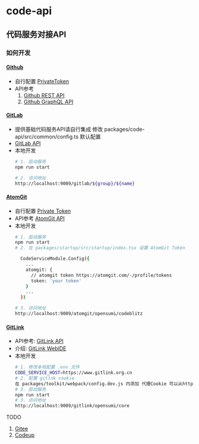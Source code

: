 # code-api

## 代码服务对接API

### 如何开发
#### [Github](https://github.com/)
- 自行配置 [PrivateToken](https://github.com/settings/tokens/new?scopes=repo&description=codeblitz)
- API参考
  1. [Github REST API](https://docs.github.com/zh/rest)
  2. [Github GraphQL API](https://docs.github.com/zh/graphql)
#### [GitLab](https://gitlab.cn/)
- 提供基础代码服务API请自行集成 修改 packages/code-api/src/common/config.ts 默认配置
- [GitLab API](https://docs.gitlab.com/ee/api/)
- 本地开发
  ```bash
  # 1. 启动服务
  npm run start

  # 2. 访问地址
  http://localhost:9009/gitlab/${group}/${name}
  ```
#### [AtomGit](https://atomgit.com/)
- 自行配置 [Private Token](https://atomgit.com/-/profile/tokens)
- API参考 [AtomGit API](https://docs.atomgit.com/category/api)
- 本地开发
  ```bash
  # 1. 启动服务
  npm run start
  # 2. 在 packages/startup/src/startup/index.tsx 设置 AtomGit Token

    CodeServiceModule.Config({
      ...
      atomgit: {
        // atomgit token https://atomgit.com/-/profile/tokens
        token: 'your token'
      }
      ...
    })

  # 3. 访问地址
  http://localhost:9009/atomgit/opensumi/codeblitz
  ```
#### [GitLink](https://www.gitlink.org.cn/)  
- API参考: [GitLink API](https://www.gitlink.org.cn/docs/api#introduction)
- 介绍: [GitLink WebIDE](https://help.gitlink.org.cn/%E4%BB%A3%E7%A0%81%E5%BA%93%E7%AE%A1%E7%90%86/WebIDE)
- 本地开发
  ```bash
  # 1. 修改本地配置 .env 文件
  CODE_SERVICE_HOST=https://www.gitlink.org.cn
  # 2. 配置 gitlnk cookie  
  在 packages/toolkit/webpack/config.dev.js 内添加 代理Cookie 可以从https://www.gitlink.org.cn 任意响应头中获取
  # 3. 启动服务
  npm run start
  # 3. 访问地址
  http://localhost:9009/gitlink/opensumi/core
  ```

TODO
1. [Gitee](https://gitee.com/)
2. [Codeup](https://codeup.aliyun.com)


 
